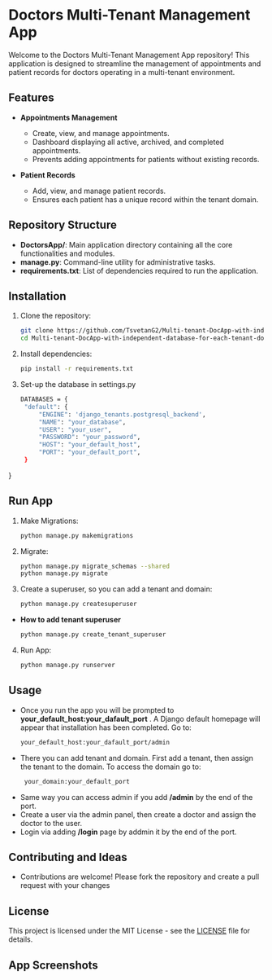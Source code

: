 # Doctors Multi-Tenant Management App

Welcome to the Doctors Multi-Tenant Management App repository! This application is designed to streamline the management of appointments and patient records for doctors operating in a multi-tenant environment.

## Features

- **Appointments Management**
  - Create, view, and manage appointments.
  - Dashboard displaying all active, archived, and completed appointments.
  - Prevents adding appointments for patients without existing records.

- **Patient Records**
  - Add, view, and manage patient records.
  - Ensures each patient has a unique record within the tenant domain.

## Repository Structure

- **DoctorsApp/**: Main application directory containing all the core functionalities and modules.
- **manage.py**: Command-line utility for administrative tasks.
- **requirements.txt**: List of dependencies required to run the application.

## Installation

1. Clone the repository:
   ```sh
   git clone https://github.com/TsvetanG2/Multi-tenant-DocApp-with-independent-database-for-each-tenant-domain.git
   cd Multi-tenant-DocApp-with-independent-database-for-each-tenant-domain

2. Install dependencies:
   ```sh
   pip install -r requirements.txt

3. Set-up the database in settings.py
   ```sh
   DATABASES = {
    "default": {
        "ENGINE": 'django_tenants.postgresql_backend',
        "NAME": "your_database",
        "USER": "your_user",
        "PASSWORD": "your_password",
        "HOST": "your_default_host",
        "PORT": "your_default_port",
    }
}

## Run App

1. Make Migrations:
   ```sh
   python manage.py makemigrations

2. Migrate:
   ```sh
   python manage.py migrate_schemas --shared
   python manage.py migrate

3. Create a superuser, so you can add a tenant and domain:
   ```sh
   python manage.py createsuperuser

- **How to add tenant superuser**
  ```sh
  python manage.py create_tenant_superuser

4. Run App:
   ```sh
   python manage.py runserver

## Usage

- Once you run the app you will be prompted to **your_default_host:your_dafault_port** . A Django default homepage will appear that installation has been completed.
Go to:
  ```sh
  your_default_host:your_dafault_port/admin

- There you can add tenant and domain. First add a tenant, then assign the tenant to the domain.
To access the domain go to:
  ```sh
   your_domain:your_default_port

- Same way you can access admin if you add **/admin** by the end of the port.
- Create a user via the admin panel, then create a doctor and assign the doctor to the user.
- Login via adding **/login** page by addmin it by the end of the port.

## Contributing and Ideas

- Contributions are welcome! Please fork the repository and create a pull request with your changes

## License

This project is licensed under the MIT License - see the [LICENSE](LICENSE) file for details.

## App Screenshots




